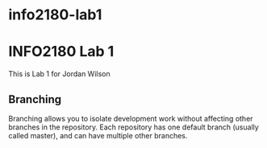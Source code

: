 # info2180-lab1

# INFO2180 Lab 1
This is Lab 1 for Jordan Wilson 

## Branching 

Branching allows you to isolate development work without
affecting other branches in the repository. Each repository
has one default branch (usually called master), and can have 
multiple other branches.